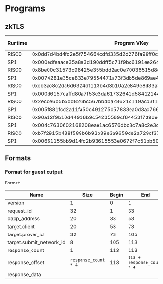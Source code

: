 # Programs

## zkTLS

| Runtime | Program VKey                                                       | Version | Program Size | Comment |
| ------- | ------------------------------------------------------------------ | ------- | ------------ | ------- |
| RISC0   | 0x0dd7d4bd4fc2e5f754664cdfd335d2d276fa96ff0cb0b240c7803ed7a85afaa8 | 0.2.5   | 2874KB       | latest  |
| SP1     | 0x000edfeaace35a8e3d190ddff5d71f9bc6191ee26491f4e6ed298080cbbbb5a9 | 0.2.5   | 2750KB       | latest  |
| RISC0   | 0x8be00c31573c98425e355bdd2ac0e70036515d8cc73f4742c359bec410b565ac | 0.2.4   | 2876KB       |         |
| SP1     | 0x0074281e35ce833e79554471a73f3db5de869ae49cce547c31669522edf0a85e | 0.2.4   | 2753KB       |         |
| RISC0   | 0xcb3ac8c2da6d6324df113b4d3b10a2e849e8d33a89c0f9c238bd209faae4aa70 | 0.2.3   | 2.9M         |         |
| SP1     | 0x000d6157daffd80a7f53c3da61732641d584121447ff833685881e613256cf4b | 0.2.3   | 2.7M         |         |
| RISC0   | 0x2ecde6b5b5dd826bc567bb4ba28621c119acb3f19f8a0a702893a76250d6a037 | 0.2.2   |              |         |
| SP1     | 0x005f881fcd2a11fa50c491275d57833ea0d3ac766d42725f131752b8c5d9add4 | 0.2.2   |              |         |
| RISC0   | 0x90a12f9b10d44938b9c54235589cf84453f739decf93c3aa90e7395299944e74 | 0.2.1   |              |         |
| SP1     | 0x004c7630602168208eae1ac6576dbc3c7a8c2e3d324df6fb24a6526ff5e9e550 | 0.2.1   |              |         |
| RISC0   | 0xb7f2915b438f589b6b92b39e3a9659de2a729cf3796616ed4ced33e8c1c1787f | 0.1.0   |              |         |
| SP1     | 0x00661155bb9d14fc2b93615553e0672f7c51bb50ba466745b9d160d2cfc54d92 | 0.1.0   |              |         |

## Formats

### Format for guest output

Format:

| Name                     | Size                 | Begin | End                        |
| ------------------------ | -------------------- | ----- | -------------------------- |
| version                  | 1                    | 0     | 1                          |
| request_id               | 32                   | 1     | 33                         |
| dapp_address             | 20                   | 33    | 53                         |
| target.client            | 20                   | 53    | 73                         |
| target.prover_id         | 32                   | 73    | 105                        |
| target.submit_network_id | 8                    | 105   | 113                        |
| response_count           | 1                    | 113   | 113                        |
| response_offset          | `response_count * 4` | 113   | `113 + response_count * 4` |
| response_data            |                      |       |                            |
